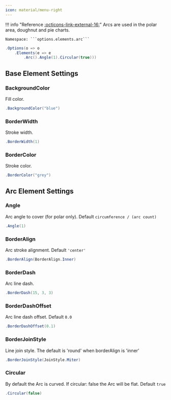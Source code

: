 ```yaml
---
icon: material/menu-right
---
```


!!! info "Reference [:octicons-link-external-16:](https://www.chartjs.org/docs/latest/configuration/elements.html#arc-configuration)"
	Arcs are used in the polar area, doughnut and pie charts.

	Namespace: ```options.elements.arc```

```csharp hl_lines="3" linenums="1"
.Options(o => o
    .Elements(e => e
        .Arc().Angle(1).Circular(true)))
```

## Base Element Settings

### BackgroundColor
Fill color.
```csharp
.BackgroundColor("blue")
```

### BorderWidth
Stroke width.
```csharp
.BorderWidth(1)
```

### BorderColor
Stroke color.
```csharp
.BorderColor("grey")
```

## Arc Element Settings

### Angle
Arc angle to cover (for polar only). Default ```circumference / (arc count)```
```csharp
.Angle(1)
```

### BorderAlign
Arc stroke alignment. Default ```'center'```
```csharp
.BorderAlign(BorderAlign.Inner)
```

### BorderDash
Arc line dash.
```csharp
.BorderDash(15, 3, 3)
```

### BorderDashOffset
Arc line dash offset. Default ```0.0```
```csharp
.BorderDashOffset(0.1)
```

### BorderJoinStyle
Line join style. The default is 'round' when borderAlign is 'inner'
```csharp
.BorderJoinStyle(JoinStyle.Miter)
```

### Circular
By default the Arc is curved. If circular: false the Arc will be flat. Default ```true```
```csharp
.Circular(false)
```

